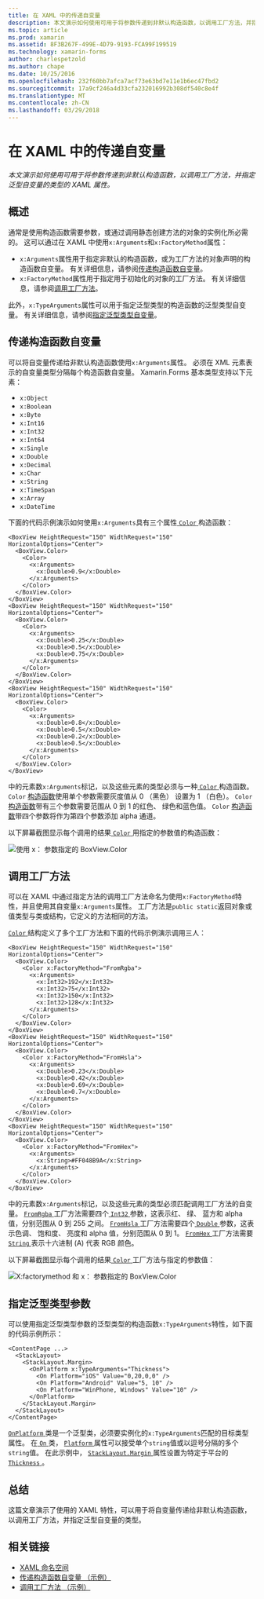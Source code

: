 ```yaml
---
title: 在 XAML 中的传递自变量
description: 本文演示如何使用可用于将参数传递到非默认构造函数，以调用工厂方法，并指定泛型自变量的类型的 XAML 属性。
ms.topic: article
ms.prod: xamarin
ms.assetid: 8F3B267F-499E-4D79-9193-FCA99F199519
ms.technology: xamarin-forms
author: charlespetzold
ms.author: chape
ms.date: 10/25/2016
ms.openlocfilehash: 232f60bb7afca7acf73e63bd7e11e1b6ec47fbd2
ms.sourcegitcommit: 17a9cf246a4d33cfa232016992b308df540c8e4f
ms.translationtype: MT
ms.contentlocale: zh-CN
ms.lasthandoff: 03/29/2018
---
```

# <a name="passing-arguments-in-xaml"></a>在 XAML 中的传递自变量

_本文演示如何使用可用于将参数传递到非默认构造函数，以调用工厂方法，并指定泛型自变量的类型的 XAML 属性。_

## <a name="overview"></a>概述

通常是使用构造函数需要参数，或通过调用静态创建方法的对象的实例化所必需的。 这可以通过在 XAML 中使用`x:Arguments`和`x:FactoryMethod`属性：

- `x:Arguments`属性用于指定非默认的构造函数，或为工厂方法的对象声明的构造函数自变量。 有关详细信息，请参阅[传递构造函数自变量](#constructor_arguments)。
- `x:FactoryMethod`属性用于指定用于初始化的对象的工厂方法。 有关详细信息，请参阅[调用工厂方法](#factory_methods)。

此外，`x:TypeArguments`属性可以用于指定泛型类型的构造函数的泛型类型自变量。 有关详细信息，请参阅[指定泛型类型自变量](#generic_type_arguments)。

<a name="constructor_arguments" />

## <a name="passing-constructor-arguments"></a>传递构造函数自变量

可以将自变量传递给非默认构造函数使用`x:Arguments`属性。 必须在 XML 元素表示的自变量类型分隔每个构造函数自变量。 Xamarin.Forms 基本类型支持以下元素：

- `x:Object`
- `x:Boolean`
- `x:Byte`
- `x:Int16`
- `x:Int32`
- `x:Int64`
- `x:Single`
- `x:Double`
- `x:Decimal`
- `x:Char`
- `x:String`
- `x:TimeSpan`
- `x:Array`
- `x:DateTime`

下面的代码示例演示如何使用`x:Arguments`具有三个属性[ `Color` ](https://developer.xamarin.com/api/type/Xamarin.Forms.Color/)构造函数：

```xaml
<BoxView HeightRequest="150" WidthRequest="150" HorizontalOptions="Center">
  <BoxView.Color>
    <Color>
      <x:Arguments>
        <x:Double>0.9</x:Double>
      </x:Arguments>
    </Color>
  </BoxView.Color>
</BoxView>
<BoxView HeightRequest="150" WidthRequest="150" HorizontalOptions="Center">
  <BoxView.Color>
    <Color>
      <x:Arguments>
        <x:Double>0.25</x:Double>
        <x:Double>0.5</x:Double>
        <x:Double>0.75</x:Double>
      </x:Arguments>
    </Color>
  </BoxView.Color>
</BoxView>
<BoxView HeightRequest="150" WidthRequest="150" HorizontalOptions="Center">
  <BoxView.Color>
    <Color>
      <x:Arguments>
        <x:Double>0.8</x:Double>
        <x:Double>0.5</x:Double>
        <x:Double>0.2</x:Double>
        <x:Double>0.5</x:Double>
      </x:Arguments>
    </Color>
  </BoxView.Color>
</BoxView>
```

中的元素数`x:Arguments`标记，以及这些元素的类型必须与一种[ `Color` ](https://developer.xamarin.com/api/type/Xamarin.Forms.Color/)构造函数。 `Color` [构造函数](https://developer.xamarin.com/api/constructor/Xamarin.Forms.Color.Color/p/System.Double/)使用单个参数需要灰度值从 0 （黑色） 设置为 1 （白色）。 `Color` [构造函数](https://developer.xamarin.com/api/constructor/Xamarin.Forms.Color.Color/p/System.Double/System.Double/System.Double/)带有三个参数需要范围从 0 到 1 的红色、 绿色和蓝色值。 `Color` [构造函数](https://developer.xamarin.com/api/constructor/Xamarin.Forms.Color.Color/p/System.Double/System.Double/System.Double/System.Double/)带四个参数将作为第四个参数添加 alpha 通道。

以下屏幕截图显示每个调用的结果[ `Color` ](https://developer.xamarin.com/api/type/Xamarin.Forms.Color/)用指定的参数值的构造函数：

![](passing-arguments-images/passing-arguments.png "使用 x： 参数指定的 BoxView.Color")

<a name="factory_methods" />

## <a name="calling-factory-methods"></a>调用工厂方法

可以在 XAML 中通过指定方法的调用工厂方法命名为使用`x:FactoryMethod`特性，并且使用其自变量`x:Arguments`属性。 工厂方法是`public static`返回对象或值类型与类或结构，它定义的方法相同的方法。

[ `Color` ](https://developer.xamarin.com/api/type/Xamarin.Forms.Color/)结构定义了多个工厂方法和下面的代码示例演示调用三人：

```xaml
<BoxView HeightRequest="150" WidthRequest="150" HorizontalOptions="Center">
  <BoxView.Color>
    <Color x:FactoryMethod="FromRgba">
      <x:Arguments>
        <x:Int32>192</x:Int32>
        <x:Int32>75</x:Int32>
        <x:Int32>150</x:Int32>                      
        <x:Int32>128</x:Int32>
      </x:Arguments>
    </Color>
  </BoxView.Color>
</BoxView>
<BoxView HeightRequest="150" WidthRequest="150" HorizontalOptions="Center">
  <BoxView.Color>
    <Color x:FactoryMethod="FromHsla">
      <x:Arguments>
        <x:Double>0.23</x:Double>
        <x:Double>0.42</x:Double>
        <x:Double>0.69</x:Double>
        <x:Double>0.7</x:Double>
      </x:Arguments>
    </Color>
  </BoxView.Color>
</BoxView>
<BoxView HeightRequest="150" WidthRequest="150" HorizontalOptions="Center">
  <BoxView.Color>
    <Color x:FactoryMethod="FromHex">
      <x:Arguments>
        <x:String>#FF048B9A</x:String>
      </x:Arguments>
    </Color>
  </BoxView.Color>
</BoxView>
```

中的元素数`x:Arguments`标记，以及这些元素的类型必须匹配调用工厂方法的自变量。 [ `FromRgba` ](https://developer.xamarin.com/api/member/Xamarin.Forms.Color.FromRgba/p/System.Int32/System.Int32/System.Int32/System.Int32/)工厂方法需要四个[ `Int32` ](https://docs.microsoft.com/dotnet/api/system.int32)参数，这表示红、 绿、 蓝方和 alpha 值，分别范围从 0 到 255 之间。 [ `FromHsla` ](https://developer.xamarin.com/api/member/Xamarin.Forms.Color.FromHsla/p/System.Double/System.Double/System.Double/System.Double/)工厂方法需要四个[ `Double` ](https://docs.microsoft.com/dotnet/api/system.double)参数，这表示色调、 饱和度、 亮度和 alpha 值，分别范围从 0 到 1。 [ `FromHex` ](https://developer.xamarin.com/api/member/Xamarin.Forms.Color.FromHex/p/System.String/)工厂方法需要[ `String` ](https://docs.microsoft.com/dotnet/api/system.string)表示十六进制 (A) 代表 RGB 颜色。

以下屏幕截图显示每个调用的结果[ `Color` ](https://developer.xamarin.com/api/type/Xamarin.Forms.Color/)工厂方法与指定的参数值：

![](passing-arguments-images/factory-methods.png "X:factorymethod 和 x： 参数指定的 BoxView.Color")

<a name="generic_type_arguments" />

## <a name="specifying-a-generic-type-argument"></a>指定泛型类型参数

可以使用指定泛型类型参数的泛型类型的构造函数`x:TypeArguments`特性，如下面的代码示例所示：

```xaml
<ContentPage ...>
  <StackLayout>
    <StackLayout.Margin>
      <OnPlatform x:TypeArguments="Thickness">
        <On Platform="iOS" Value="0,20,0,0" />
        <On Platform="Android" Value="5, 10" />
        <On Platform="WinPhone, Windows" Value="10" />
      </OnPlatform>
    </StackLayout.Margin>
  </StackLayout>
</ContentPage>
```

[ `OnPlatform` ](https://developer.xamarin.com/api/type/Xamarin.Forms.OnPlatform%3CT%3E/)类是一个泛型类，必须要实例化的`x:TypeArguments`匹配的目标类型属性。 在[ `On` ](https://developer.xamarin.com/api/type/Xamarin.Forms.On/)类， [ `Platform` ](https://developer.xamarin.com/api/property/Xamarin.Forms.On.Platform/)属性可以接受单个`string`值或以逗号分隔的多个`string`值。 在此示例中， [ `StackLayout.Margin` ](https://developer.xamarin.com/api/property/Xamarin.Forms.View.Margin/)属性设置为特定于平台的[ `Thickness` ](https://developer.xamarin.com/api/type/Xamarin.Forms.Thickness/)。

## <a name="summary"></a>总结

这篇文章演示了使用的 XAML 特性，可以用于将自变量传递给非默认构造函数，以调用工厂方法，并指定泛型自变量的类型。


## <a name="related-links"></a>相关链接

- [XAML 命名空间](~/xamarin-forms/xaml/namespaces.md)
- [传递构造函数自变量 （示例）](https://developer.xamarin.com/samples/xamarin-forms/xaml/passingconstructorarguments/)
- [调用工厂方法 （示例）](https://developer.xamarin.com/samples/xamarin-forms/xaml/callingfactorymethods/)
